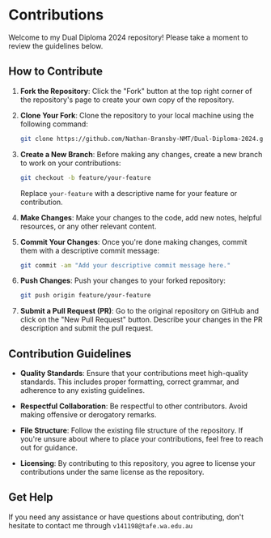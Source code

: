 # Contributions

Welcome to my Dual Diploma 2024 repository! Please take a moment to review the guidelines below.

## How to Contribute

1. **Fork the Repository**: Click the "Fork" button at the top right corner of the repository's page to create your own copy of the repository.

2. **Clone Your Fork**: Clone the repository to your local machine using the following command:

    ```bash
    git clone https://github.com/Nathan-Bransby-NMT/Dual-Diploma-2024.git
    ```

3. **Create a New Branch**: Before making any changes, create a new branch to work on your contributions:

    ```bash
    git checkout -b feature/your-feature
    ```

    Replace `your-feature` with a descriptive name for your feature or contribution.

4. **Make Changes**: Make your changes to the code, add new notes, helpful resources, or any other relevant content.

5. **Commit Your Changes**: Once you're done making changes, commit them with a descriptive commit message:

    ```bash
    git commit -am "Add your descriptive commit message here."
    ```

6. **Push Changes**: Push your changes to your forked repository:

    ```bash
    git push origin feature/your-feature
    ```

7. **Submit a Pull Request (PR)**: Go to the original repository on GitHub and click on the "New Pull Request" button. Describe your changes in the PR description and submit the pull request.

## Contribution Guidelines

- **Quality Standards**: Ensure that your contributions meet high-quality standards. This includes proper formatting, correct grammar, and adherence to any existing guidelines.

- **Respectful Collaboration**: Be respectful to other contributors. Avoid making offensive or derogatory remarks.

- **File Structure**: Follow the existing file structure of the repository. If you're unsure about where to place your contributions, feel free to reach out for guidance.

- **Licensing**: By contributing to this repository, you agree to license your contributions under the same license as the repository.

## Get Help

If you need any assistance or have questions about contributing, don't hesitate to contact me through `v141198@tafe.wa.edu.au`
